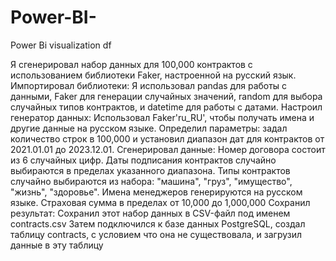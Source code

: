 # Power-BI-
Power Bi visualization df

Я сгенерировал набор данных для 100,000 контрактов с использованием библиотеки Faker, настроенной на русский язык.
Импортировал библиотеки: Я использовал pandas для работы с данными, Faker для генерации случайных значений, random для выбора случайных типов контрактов, и datetime для работы с датами.
Настроил генератор данных: Использовал Faker'ru_RU', чтобы получать имена и другие данные на русском языке.
Определил параметры: задал количество строк в 100,000 и установил диапазон дат для контрактов от 2021.01.01 до 2023.12.01.
Сгенерировал данные:
    Номер договора состоит из 6 случайных цифр.
    Даты подписания контрактов случайно выбираются в пределах указанного диапазона.
    Типы контрактов случайно выбираются из набора: "машина", "груз", "имущество", "жизнь", "здоровье".
    Имена менеджеров генерируются на русском языке.
    Страховая сумма в пределах от 10,000 до 1,000,000
Сохранил результат: Сохранил этот набор данных в CSV-файл под именем contracts.csv
Затем подключился к базе данных PostgreSQL, создал таблицу contracts, с условием что она не существовала, и загрузил данные в эту таблицу
